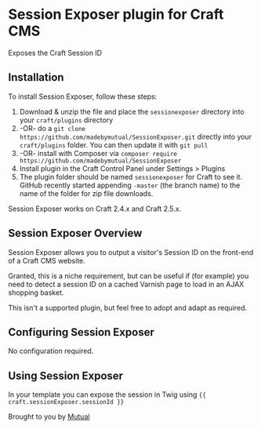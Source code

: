 # Session Exposer plugin for Craft CMS

Exposes the Craft Session ID


## Installation

To install Session Exposer, follow these steps:

1. Download & unzip the file and place the `sessionexposer` directory into your `craft/plugins` directory
2.  -OR- do a `git clone https://github.com/madebymutual/SessionExposer.git` directly into your `craft/plugins` folder.  You can then update it with `git pull`
3.  -OR- install with Composer via `composer require https://github.com/madebymutual/SessionExposer`
4. Install plugin in the Craft Control Panel under Settings > Plugins
5. The plugin folder should be named `sessionexposer` for Craft to see it.  GitHub recently started appending `-master` (the branch name) to the name of the folder for zip file downloads.

Session Exposer works on Craft 2.4.x and Craft 2.5.x.

## Session Exposer Overview

Session Exposer allows you to output a visitor's Session ID on the front-end of a Craft CMS website.

Granted, this is a niche requirement, but can be useful if (for example) you need to detect a session ID on a cached Varnish page to load in an AJAX shopping basket.

This isn't a supported plugin, but feel free to adopt and adapt as required.

## Configuring Session Exposer

No configuration required.

## Using Session Exposer

In your template you can expose the session in Twig using `{{ craft.sessionExposer.sessionId }}`

Brought to you by [Mutual](https://madebymutual.com)
